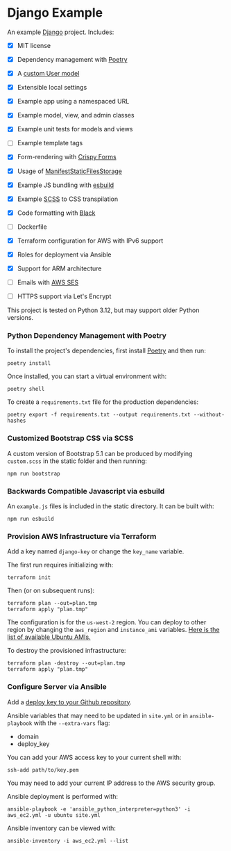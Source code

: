 Django Example
====

An example [Django](https://www.djangoproject.com) project. Includes:

- [X] MIT license
- [X] Dependency management with [Poetry](https://python-poetry.org/docs/master/)
- [X] A [custom User model](https://docs.djangoproject.com/en/dev/topics/auth/customizing/#substituting-a-custom-user-model)
- [X] Extensible local settings
- [X] Example app using a namespaced URL
- [X] Example model, view, and admin classes
- [X] Example unit tests for models and views
- [ ] Example template tags
- [X] Form-rendering with [Crispy Forms](https://django-crispy-forms.readthedocs.io/en/latest/)
- [X] Usage of [ManifestStaticFilesStorage](https://docs.djangoproject.com/en/dev/ref/contrib/staticfiles/#manifeststaticfilesstorage)
- [X] Example JS bundling with [esbuild](https://esbuild.github.io)
- [X] Example [SCSS](https://sass-lang.com) to CSS transpilation
- [X] Code formatting with [Black](https://github.com/psf/black)
- [ ] Dockerfile
- [X] Terraform configuration for AWS with IPv6 support
- [X] Roles for deployment via Ansible
- [X] Support for ARM architecture
- [ ] Emails with [AWS SES](https://aws.amazon.com/ses/)
- [ ] HTTPS support via Let's Encrypt


This project is tested on Python 3.12, but may support older Python versions.


### Python Dependency Management with Poetry

To install the project's dependencies, first install [Poetry](https://python-poetry.org/docs/#installation) and then run:

    poetry install

Once installed, you can start a virtual environment with:

    poetry shell

To create a `requirements.txt` file for the production dependencies:

    poetry export -f requirements.txt --output requirements.txt --without-hashes


### Customized Bootstrap CSS via SCSS

A custom version of Bootstrap 5.1 can be produced by modifying `custom.scss` in the static folder and then running:

    npm run bootstrap


### Backwards Compatible Javascript via esbuild

An `example.js` files is included in the static directory. It can be built with:

    npm run esbuild


### Provision AWS Infrastructure via Terraform

Add a key named `django-key` or change the `key_name` variable.

The first run requires initializing with:

    terraform init

Then (or on subsequent runs):

    terraform plan --out=plan.tmp
    terraform apply "plan.tmp"

The configuration is for the `us-west-2` region. You can deploy to other region by changing the `aws_region` and `instance_ami` variables. [Here is the list of available Ubuntu AMIs.](https://cloud-images.ubuntu.com/locator/ec2/)

To destroy the provisioned infrastructure:

    terraform plan -destroy --out=plan.tmp
    terraform apply "plan.tmp"


### Configure Server via Ansible

Add a [deploy key to your Github repository](https://docs.github.com/en/developers/overview/managing-deploy-keys).

Ansible variables that may need to be updated in `site.yml` or in `ansible-playbook` with the `--extra-vars` flag:

- domain
- deploy_key

You can add your AWS access key to your current shell with:

    ssh-add path/to/key.pem

You may need to add your current IP address to the AWS security group.

Ansible deployment is performed with:

    ansible-playbook -e 'ansible_python_interpreter=python3' -i aws_ec2.yml -u ubuntu site.yml

Ansible inventory can be viewed with:

    ansible-inventory -i aws_ec2.yml --list
